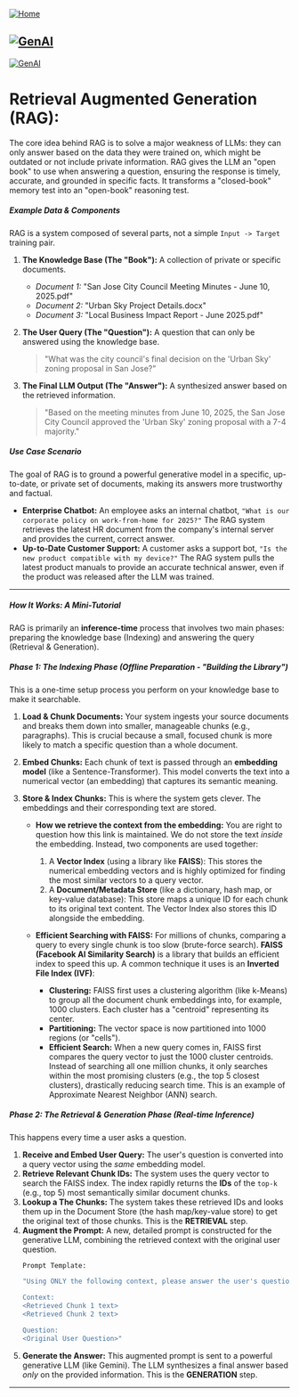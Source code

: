 [![Home](https://img.shields.io/badge/Home-Click%20Here-blue?style=flat&logo=homeadvisor&logoColor=white)](../../../)

## [![GenAI](https://img.shields.io/badge/GenAI-Selected_Topics_in_Generative_AI-green?style=for-the-badge&logo=github)](../../../main_page/GenAI)

[![GenAI](https://img.shields.io/badge/LLM_TASKs-Selected_LLM_TASKs-orange?style=for-the-badge&logo=github)](../LLM-Tasks)

# Retrieval Augmented Generation (RAG):

The core idea behind RAG is to solve a major weakness of LLMs: they can only answer based on the data they were trained on, which might be outdated or not include private information. RAG gives the LLM an "open book" to use when answering a question, ensuring the response is timely, accurate, and grounded in specific facts. It transforms a "closed-book" memory test into an "open-book" reasoning test.

##### **Example Data & Components**
RAG is a system composed of several parts, not a simple `Input -> Target` training pair.

1.  **The Knowledge Base (The "Book"):** A collection of private or specific documents.
    * *Document 1:* "San Jose City Council Meeting Minutes - June 10, 2025.pdf"
    * *Document 2:* "Urban Sky Project Details.docx"
    * *Document 3:* "Local Business Impact Report - June 2025.pdf"

2.  **The User Query (The "Question"):** A question that can only be answered using the knowledge base.
    > "What was the city council's final decision on the 'Urban Sky' zoning proposal in San Jose?"

3.  **The Final LLM Output (The "Answer"):** A synthesized answer based on the retrieved information.
    > "Based on the meeting minutes from June 10, 2025, the San Jose City Council approved the 'Urban Sky' zoning proposal with a 7-4 majority."

##### **Use Case Scenario**
The goal of RAG is to ground a powerful generative model in a specific, up-to-date, or private set of documents, making its answers more trustworthy and factual.

* **Enterprise Chatbot:** An employee asks an internal chatbot, `"What is our corporate policy on work-from-home for 2025?"` The RAG system retrieves the latest HR document from the company's internal server and provides the current, correct answer.
* **Up-to-Date Customer Support:** A customer asks a support bot, `"Is the new product compatible with my device?"` The RAG system pulls the latest product manuals to provide an accurate technical answer, even if the product was released after the LLM was trained.

---
##### **How It Works: A Mini-Tutorial**
RAG is primarily an **inference-time** process that involves two main phases: preparing the knowledge base (Indexing) and answering the query (Retrieval & Generation).

##### **Phase 1: The Indexing Phase (Offline Preparation - "Building the Library")**
This is a one-time setup process you perform on your knowledge base to make it searchable.

1.  **Load & Chunk Documents:** Your system ingests your source documents and breaks them down into smaller, manageable chunks (e.g., paragraphs). This is crucial because a small, focused chunk is more likely to match a specific question than a whole document.

2.  **Embed Chunks:** Each chunk of text is passed through an **embedding model** (like a Sentence-Transformer). This model converts the text into a numerical vector (an embedding) that captures its semantic meaning.

3.  **Store & Index Chunks:** This is where the system gets clever. The embeddings and their corresponding text are stored.
    * **How we retrieve the context from the embedding:** You are right to question how this link is maintained. We do not store the text *inside* the embedding. Instead, two components are used together:
        1.  A **Vector Index** (using a library like **FAISS**): This stores the numerical embedding vectors and is highly optimized for finding the most similar vectors to a query vector.
        2.  A **Document/Metadata Store** (like a dictionary, hash map, or key-value database): This store maps a unique ID for each chunk to its original text content. The Vector Index also stores this ID alongside the embedding.

    * **Efficient Searching with FAISS:** For millions of chunks, comparing a query to every single chunk is too slow (brute-force search). **FAISS (Facebook AI Similarity Search)** is a library that builds an efficient index to speed this up. A common technique it uses is an **Inverted File Index (IVF)**:
        * **Clustering:** FAISS first uses a clustering algorithm (like k-Means) to group all the document chunk embeddings into, for example, 1000 clusters. Each cluster has a "centroid" representing its center.
        * **Partitioning:** The vector space is now partitioned into 1000 regions (or "cells").
        * **Efficient Search:** When a new query comes in, FAISS first compares the query vector to just the 1000 cluster centroids. Instead of searching all one million chunks, it only searches within the most promising clusters (e.g., the top 5 closest clusters), drastically reducing search time. This is an example of Approximate Nearest Neighbor (ANN) search.

##### **Phase 2: The Retrieval & Generation Phase (Real-time Inference)**
This happens every time a user asks a question.

1.  **Receive and Embed User Query:** The user's question is converted into a query vector using the *same* embedding model.
2.  **Retrieve Relevant Chunk IDs:** The system uses the query vector to search the FAISS index. The index rapidly returns the **IDs** of the `top-k` (e.g., top 5) most semantically similar document chunks.
3.  **Lookup a The Chunks:** The system takes these retrieved IDs and looks them up in the Document Store (the hash map/key-value store) to get the original text of those chunks. This is the **RETRIEVAL** step.
4.  **Augment the Prompt:** A new, detailed prompt is constructed for the generative LLM, combining the retrieved context with the original user question.
    ```bash
    Prompt Template:
    
    "Using ONLY the following context, please answer the user's question. If the answer is not in the context, say you don't know.
    
    Context:
    <Retrieved Chunk 1 text>
    <Retrieved Chunk 2 text>
    
    Question:
    <Original User Question>"
    ```
5.  **Generate the Answer:** This augmented prompt is sent to a powerful generative LLM (like Gemini). The LLM synthesizes a final answer based *only* on the provided information. This is the **GENERATION** step.
***
